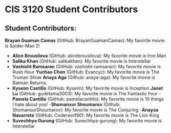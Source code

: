 # CIS 3120 Student Contributors

## Student Contributors:
<!-- Students: Add your entries below this line! -->
**Brayan Guaman Camas** (GitHub: BrayanGuamanCamas): My favorite movie is Spider-Man 2!
- **Alice Brousilova** (GitHub: alicebrousilova): My favorite movie is Iron Man
- **Salika Khan** (GitHub: salikakhan): My favorite movie is Interstellar
- **Vashisht Ramsaran** (GitHub: vashisht-ramsaran): My favorite movie is Rush Hour
  **Yuchao Chen** (GitHub: Evancyc): My favorite movie is The Truman Show
**Anaya Aga** (Github: anaya-aga): My favorite movie is Batman Returns.
- **Kyseim Castillo** (GitHub: Kyseim): My favorite movie is Inception
**Janet Lu** (GitHub: gudetama3003): My favorite movie is The Fantastic Four
-**Pamela Cantillo** (GitHub: pamelacantillo): My favorite movie is 10 things I hate about you!
-**Shomansur Shoumarov** (Github: ShomansurShoumarov): My favorite movie is The Conjuring
-**Anaysa Navarrete** (GitHub: Coderwolf90): My favorite movie is The Lion King
- **Suvechhya Gurung** (GitHub: Suvechhya-gurung): My favorite movie is Interstellar
